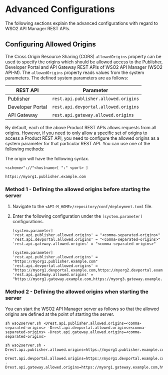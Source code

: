 # Advanced Configurations

The following sections explain the advanced configurations with regard to WSO2 API Manager REST APIs.

## Configuring Allowed Origins

The Cross Origin Resource Sharing (CORS) `allowedOrigins` property can be used to specify the origins which should be allowed access to the Publisher, Developer Portal and API Gateway REST APIs of WSO2 API Manager (WSO2 API-M). The `allowedOrigins` property reads values from the system parameters. The defined system parameters are as follows:

| **REST API** | **Parameter** |
|----------|-----------|
| Publisher | `rest.api.publisher.allowed.origins` |
| Developer Portal | `rest.api.devportal.allowed.origins` |
| API Gateway | `rest.api.gateway.allowed.origins` |

By default, each of the above Product REST APIs allows requests from all origins. However, if you need to only allow a specific set of origins to access a Product REST API, you need to configure the allowed origins as a system parameter for that particular REST API. You can use one of the following methods:

The origin will have the following syntax.

``` tab="Format"
<scheme>"://"<hostname>[ ":" <port> ]
```

``` tab="Example"
https://myorg1.publisher.example.com
```

### Method 1 - Defining the allowed origins before starting the server

1. Navigate to the `<API-M_HOME>/repository/conf/deployment.toml` file.
2. Enter the following configuration under the `[system.parameter]` configurations.

     ``` tab="Format"
     [system.parameter]
     'rest.api.publisher.allowed.origins' = "<comma-separated-origins>"
     'rest.api.devportal.allowed.origins' = "<comma-separated-origins>"
     'rest.api.gateway.allowed.origins' = "<comma-separated-origins>"
     ```

     ``` tab="Example"
     [system.parameter]
     'rest.api.publisher.allowed.origins' = "https://myorg1.publisher.example.com"
     'rest.api.devportal.allowed.origins' = "https://myorg1.devportal.example.com,https://myorg2.devportal.example.com"
     'rest.api.gateway.allowed.origins' = "https://myorg1.gateway.example.com,https://myorg3.gateway.example.com"
     ```

### Method 2 - Defining the allowed origins when starting the server

You can start the WSO2 API Manager server as follows so that the allowed origins are defined at the point of starting the server.

``` tab="Format"
sh wso2server.sh -Drest.api.publisher.allowed.origins=<comma-separated-origins> -Drest.api.devportal.allowed.origins=<comma-separated-origins> -Drest.api.gateway.allowed.origins=<comma-separated-origins>
```

``` tab="Example"
sh wso2server.sh -Drest.api.publisher.allowed.origins=https://myorg1.publisher.example.com -Drest.api.devportal.allowed.origins=https://myorg1.devportal.example.com,https://myorg2.devportal.example.com -Drest.api.gateway.allowed.origins=https://myorg1.gateway.example.com,https://myorg3.gateway.example.com
```
